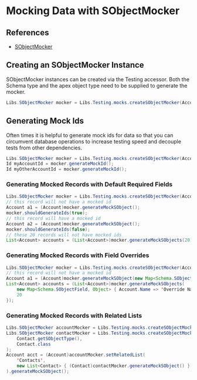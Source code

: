 # Mocking Data with SObjectMocker

## References

- [SObjectMocker](../../apex/Testing/SObjectMocker.md)

## Creating an SObjectMocker Instance

SObjectMocker instances can be created via the Testing accessor. Both the Schema type and the apex object type need to be supplied to generate the mocker.

```java
Libs.SObjectMocker mocker = Libs.Testing.mocks.createSObjectMocker(Account.getSObjectType(), Account.class);
```

## Generating Mock Ids

Often times it is helpful to generate mock ids for data so that you can circumvent database operations to increase testing speed and decouple tests from other dependencies.

```java
Libs.SObjectMocker mocker = Libs.Testing.mocks.createSObjectMocker(Account.getSObjectType(), Account.class);
Id myAccountId = mocker.generateMockId();
Id myOtherAccountId = mocker.generateMockId();
```

### Generating Mocked Records with Default Required Fields

```java
Libs.SObjectMocker mocker = Libs.Testing.mocks.createSObjectMocker(Account.getSObjectType(), Account.class);
// this record will not have a mocked id
Account a1 = (Account)mocker.generateMockSObject();
mocker.shouldGenerateIds(true);
// this record will have a mocked id
Account a2 = (Account)mocker.generateMockSObject();
mocker.shouldGenerateIds(false);
// these 20 records will not have mocked ids
List<Account> accounts = (List<Account>)mocker.generateMockSObjects(20);
```

### Generating Mocked Records with Field Overrides

```java
Libs.SObjectMocker mocker = Libs.Testing.mocks.createSObjectMocker(Account.getSObjectType(), Account.class);
// this record will not have a mocked id
Account a1 = (Account)mocker.generateMockSObject(new Map<Schema.SObjectField, Object> { Account.Name => 'Override Name' });
List<Account> accounts = (List<Account>)mocker.generateMockSObjects(
    new Map<Schema.SObjectField, Object> { Account.Name => 'Override Name',
    20
});
```

### Generating Mocked Records with Related Lists

```java
Libs.SObjectMocker accountMocker = Libs.Testing.mocks.createSObjectMocker(Account.getSObjectType(), Account.class);
Libs.SObjectMocker contactMocker = Libs.Testing.mocks.createSObjectMocker(
    Contact.getSObjectType(),
    Contact.class
);
Account acct = (Account)accountMocker.setRelatedList(
    'Contacts',
    new List<Contact> { (Contact)contactMocker.generateMockSObject() }
).generateMockSObject();
```
